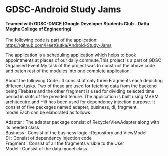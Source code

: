 # GDSC-Android Study Jams
#### Teamed with GDSC-DMCE (Google Developer Students Club - Datta Meghe College of Engineering)

The following code is part of the application: https://github.com/HeetGutka/Android-Study-Jams 

The application is a scheduling application which helps to book appointments at places of our daily commute.This project is a part of GDSC Organised Event.My task of the project was to construct the above code and patch rest of the modules into one complete application.


About the following Code :
It consist of only three Fragments each depicting different tasks. Two of those are used for fetching data from the backend being Firebase and the other fragment is used for dividing selected time period in slots of the provided tenure. The application is built using MVVM architecutre and Hilt has been used for dependency injection purpose. It consist of five packages named adapter, business, di, fragment, model.Each can be elaborated as follows :

Adapter : The adapter package consist of RecyclerViewAdapter along with its needed class <br />
Business : Consist of the business logic : Repository and ViewModel <br />
Di : Consist of dependency injection code <br />
Fragment : Consist of all the fragments visible to the User <br />
Model : Consist of the data model class <br />
